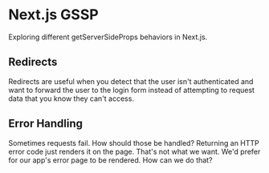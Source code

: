 # Next.js GSSP

Exploring different getServerSideProps behaviors in Next.js.

## Redirects

Redirects are useful when you detect that the user isn't authenticated
and want to forward the user to the login form instead of attempting
to request data that you know they can't access.

## Error Handling

Sometimes requests fail. How should those be handled? Returning an
HTTP error code just renders it on the page. That's not what we
want. We'd prefer for our app's error page to be rendered. How can
we do that?
